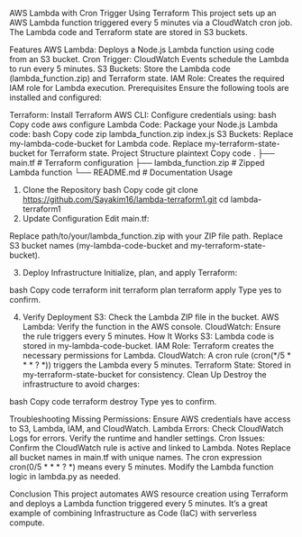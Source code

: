 AWS Lambda with Cron Trigger Using Terraform
This project sets up an AWS Lambda function triggered every 5 minutes via a CloudWatch cron job. The Lambda code and Terraform state are stored in S3 buckets.

Features
AWS Lambda: Deploys a Node.js Lambda function using code from an S3 bucket.
Cron Trigger: CloudWatch Events schedule the Lambda to run every 5 minutes.
S3 Buckets: Store the Lambda code (lambda_function.zip) and Terraform state.
IAM Role: Creates the required IAM role for Lambda execution.
Prerequisites
Ensure the following tools are installed and configured:

Terraform: Install Terraform
AWS CLI: Configure credentials using:
bash
Copy code
aws configure
Lambda Code: Package your Node.js Lambda code:
bash
Copy code
zip lambda_function.zip index.js
S3 Buckets:
Replace my-lambda-code-bucket for Lambda code.
Replace my-terraform-state-bucket for Terraform state.
Project Structure
plaintext
Copy code
.
├── main.tf               # Terraform configuration
├── lambda_function.zip   # Zipped Lambda function
└── README.md             # Documentation
Usage
1. Clone the Repository
bash
Copy code
git clone https://github.com/Sayakim16/lambda-terraform1.git
cd lambda-terraform1
2. Update Configuration
Edit main.tf:

Replace path/to/your/lambda_function.zip with your ZIP file path.
Replace S3 bucket names (my-lambda-code-bucket and my-terraform-state-bucket).

3. Deploy Infrastructure
Initialize, plan, and apply Terraform:

bash
Copy code
terraform init
terraform plan
terraform apply
Type yes to confirm.

4. Verify Deployment
S3: Check the Lambda ZIP file in the bucket.
AWS Lambda: Verify the function in the AWS console.
CloudWatch: Ensure the rule triggers every 5 minutes.
How It Works
S3: Lambda code is stored in my-lambda-code-bucket.
IAM Role: Terraform creates the necessary permissions for Lambda.
CloudWatch: A cron rule (cron(*/5 * * * ? *)) triggers the Lambda every 5 minutes.
Terraform State: Stored in my-terraform-state-bucket for consistency.
Clean Up
Destroy the infrastructure to avoid charges:

bash
Copy code
terraform destroy
Type yes to confirm.

Troubleshooting
Missing Permissions: Ensure AWS credentials have access to S3, Lambda, IAM, and CloudWatch.
Lambda Errors: Check CloudWatch Logs for errors. Verify the runtime and handler settings.
Cron Issues: Confirm the CloudWatch rule is active and linked to Lambda.
Notes
Replace all bucket names in main.tf with unique names.
The cron expression cron(0/5 * * * ? *) means every 5 minutes.
Modify the Lambda function logic in lambda.py as needed.

Conclusion
This project automates AWS resource creation using Terraform and deploys a Lambda function triggered every 5 minutes. It’s a great example of combining Infrastructure as Code (IaC) with serverless compute.


